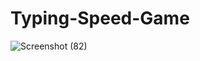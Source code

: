 # Typing-Speed-Game

![Screenshot (82)](https://user-images.githubusercontent.com/88263102/133653147-a32246dd-7123-4f70-91da-a7ebd14a9042.png)
